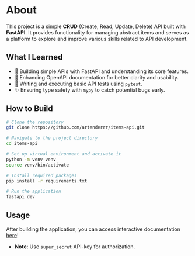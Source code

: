 # About
This project is a simple **CRUD** (Create, Read, Update, Delete) API built with **FastAPI**. It provides functionality for managing abstract items and serves as a platform to explore and improve various skills related to API development.

## What I Learned
- 🚀 Building simple APIs with FastAPI and understanding its core features.
- 📝 Enhancing OpenAPI documentation for better clarity and usability.
- 🧪 Writing and executing basic API tests using `pytest`.
- ✨ Ensuring type safety with `mypy` to catch potential bugs early.

## How to Build
```bash
# Clone the repository
git clone https://github.com/artenderrr/items-api.git

# Navigate to the project directory
cd items-api

# Set up virtual environment and activate it
python -m venv venv
source venv/bin/activate

# Install required packages
pip install -r requirements.txt

# Run the application
fastapi dev
```
## Usage
After building the application, you can access interactive documentation [here](http://localhost:8000/docs)!
- **Note**: Use `super_secret` API-key for authorization.